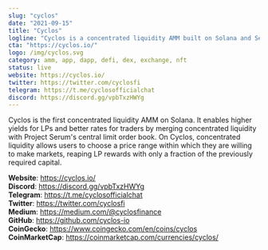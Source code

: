 ```yaml
---
slug: "cyclos"
date: "2021-09-15"
title: "Cyclos"
logline: "Cyclos is a concentrated liquidity AMM built on Solana and Serum"
cta: "https://cyclos.io/"
logo: /img/cyclos.svg
category: amm, app, dapp, defi, dex, exchange, nft
status: live
website: https://cyclos.io/
twitter: https://twitter.com/cyclosfi
telegram: https://t.me/cyclosofficialchat
discord: https://discord.gg/vpbTxzHWYg
---
```


Cyclos is the first concentrated liquidity AMM on Solana. It enables
higher yields for LPs and better rates for traders by merging
concentrated liquidity with Project Serum's central limit order book.
On Cyclos, concentrated liquidity allows users to choose a price
range within which they are willing to make markets, reaping LP
rewards with only a fraction of the previously required capital.

<b>Website</b>: https://cyclos.io/ </br>
<b>Discord</b>: https://discord.gg/vpbTxzHWYg </br>
<b>Telegram</b>: https://t.me/cyclosofficialchat </br>
<b>Twitter</b>: https://twitter.com/cyclosfi </br>
<b>Medium</b>: https://medium.com/@cyclosfinance </br>
<b>GitHub</b>: https://github.com/cyclos-io </br>
<b>CoinGecko</b>: https://www.coingecko.com/en/coins/cyclos </br>
<b>CoinMarketCap</b>: https://coinmarketcap.com/currencies/cyclos/ </br>
